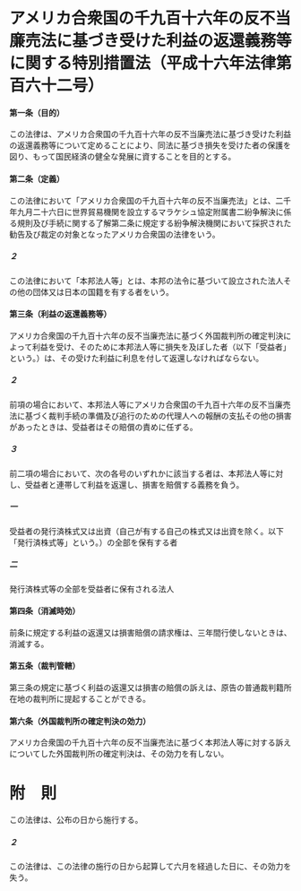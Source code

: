 # アメリカ合衆国の千九百十六年の反不当廉売法に基づき受けた利益の返還義務等に関する特別措置法（平成十六年法律第百六十二号）
#### 第一条（目的）
この法律は、アメリカ合衆国の千九百十六年の反不当廉売法に基づき受けた利益の返還義務等について定めることにより、同法に基づき損失を受けた者の保護を図り、もって国民経済の健全な発展に資することを目的とする。
#### 第二条（定義）
この法律において「アメリカ合衆国の千九百十六年の反不当廉売法」とは、二千年九月二十六日に世界貿易機関を設立するマラケシュ協定附属書二紛争解決に係る規則及び手続に関する了解第二条に規定する紛争解決機関において採択された勧告及び裁定の対象となったアメリカ合衆国の法律をいう。
##### ２
この法律において「本邦法人等」とは、本邦の法令に基づいて設立された法人その他の団体又は日本の国籍を有する者をいう。
#### 第三条（利益の返還義務等）
アメリカ合衆国の千九百十六年の反不当廉売法に基づく外国裁判所の確定判決によって利益を受け、そのために本邦法人等に損失を及ぼした者（以下「受益者」という。）は、その受けた利益に利息を付して返還しなければならない。
##### ２
前項の場合において、本邦法人等にアメリカ合衆国の千九百十六年の反不当廉売法に基づく裁判手続の準備及び追行のための代理人への報酬の支払その他の損害があったときは、受益者はその賠償の責めに任ずる。
##### ３
前二項の場合において、次の各号のいずれかに該当する者は、本邦法人等に対し、受益者と連帯して利益を返還し、損害を賠償する義務を負う。
##### 一
受益者の発行済株式又は出資（自己が有する自己の株式又は出資を除く。以下「発行済株式等」という。）の全部を保有する者
##### 二
発行済株式等の全部を受益者に保有される法人
#### 第四条（消滅時効）
前条に規定する利益の返還又は損害賠償の請求権は、三年間行使しないときは、消滅する。
#### 第五条（裁判管轄）
第三条の規定に基づく利益の返還又は損害の賠償の訴えは、原告の普通裁判籍所在地の裁判所に提起することができる。
#### 第六条（外国裁判所の確定判決の効力）
アメリカ合衆国の千九百十六年の反不当廉売法に基づく本邦法人等に対する訴えについてした外国裁判所の確定判決は、その効力を有しない。
# 附　則
この法律は、公布の日から施行する。
##### ２
この法律は、この法律の施行の日から起算して六月を経過した日に、その効力を失う。
